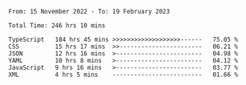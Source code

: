 <!-- <div align="center">
  
  ![](https://raw.githubusercontent.com/iaizawa0623/github-stats/master/generated/overview.svg#gh-dark-mode-only)
  ![](https://raw.githubusercontent.com/iaizawa0623/github-stats/master/generated/overview.svg#gh-light-mode-only)
  ![](https://raw.githubusercontent.com/iaizawa0623/github-stats/master/generated/languages.svg#gh-dark-mode-only)
  ![](https://raw.githubusercontent.com/iaizawa0623/github-stats/master/generated/languages.svg#gh-light-mode-only)

</div> -->


<!--
<a href="https://github.com/anuraghazra/github-readme-stats">
  <img src="https://github-readme-stats.vercel.app/api?username=iaizawa0623&show_icons=true&count_private=true&theme=dracula&line_height=40" />
  <img src="https://github-readme-stats.vercel.app/api/top-langs/?username=iaizawa0623&count_private=true&theme=dracula" />
</a>

***
-->

<!--START_SECTION:waka-->

```text
From: 15 November 2022 - To: 19 February 2023

Total Time: 246 hrs 10 mins

TypeScript   184 hrs 45 mins >>>>>>>>>>>>>>>>>>>------   75.05 %
CSS          15 hrs 17 mins  >>-----------------------   06.21 %
JSON         12 hrs 16 mins  >------------------------   04.98 %
YAML         10 hrs 8 mins   >------------------------   04.12 %
JavaScript   9 hrs 16 mins   >------------------------   03.77 %
XML          4 hrs 5 mins    -------------------------   01.66 %
```

<!--END_SECTION:waka-->
